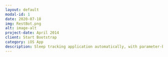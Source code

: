 ```yaml
---
layout: default
modal-id: 1
date: 2020-07-18
img: RestBot.png
alt: image-alt
project-date: April 2014
client: Start Bootstrap
category: iOS App
description: Sleep tracking application automatically, with parameter-based detection algorithms provided by Apple Watch
---
```

